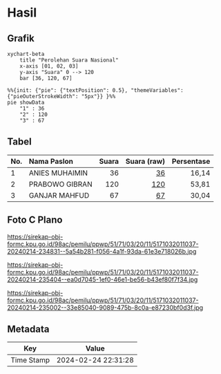 # Hasil

## Grafik

```mermaid
xychart-beta
    title "Perolehan Suara Nasional"
    x-axis [01, 02, 03]
    y-axis "Suara" 0 --> 120
    bar [36, 120, 67]
```

```mermaid
%%{init: {"pie": {"textPosition": 0.5}, "themeVariables": {"pieOuterStrokeWidth": "5px"}} }%%
pie showData
    "1" : 36
    "2" : 120
    "3" : 67
```

## Tabel

| No. | Nama Paslon    | Suara | Suara (raw) | Persentase |
|:--- |:-------------- | -----:| -----------:| ----------:|
| 1   | ANIES MUHAIMIN | 36    | [36][p-1]   | 16,14      |
| 2   | PRABOWO GIBRAN | 120   | [120][p-2]  | 53,81      |
| 3   | GANJAR MAHFUD  | 67    | [67][p-3]   | 30,04      |


[p-1]: https://github.com/gigit-pemilu/pemilu-2024/blob/main/pilpres/hitung-suara/sub/51-bali/sub/71-kota-denpasar/sub/03-denpasar-barat/sub/2011-padang-sambian-kaja/sub/037-tps/sub/paslon-1.txt
[p-2]: https://github.com/gigit-pemilu/pemilu-2024/blob/main/pilpres/hitung-suara/sub/51-bali/sub/71-kota-denpasar/sub/03-denpasar-barat/sub/2011-padang-sambian-kaja/sub/037-tps/sub/paslon-2.txt
[p-3]: https://github.com/gigit-pemilu/pemilu-2024/blob/main/pilpres/hitung-suara/sub/51-bali/sub/71-kota-denpasar/sub/03-denpasar-barat/sub/2011-padang-sambian-kaja/sub/037-tps/sub/paslon-3.txt

## Foto C Plano

https://sirekap-obj-formc.kpu.go.id/98ac/pemilu/ppwp/51/71/03/20/11/5171032011037-20240214-234831--5a54b281-f056-4a1f-93da-61e3e718026b.jpg

https://sirekap-obj-formc.kpu.go.id/98ac/pemilu/ppwp/51/71/03/20/11/5171032011037-20240214-235404--ea0d7045-1ef0-46e1-be56-b43ef80f7f34.jpg

https://sirekap-obj-formc.kpu.go.id/98ac/pemilu/ppwp/51/71/03/20/11/5171032011037-20240214-235002--33e85040-9089-475b-8c0a-e87230bf0d3f.jpg


## Metadata

| Key        | Value               |
| ---------- | ------------------- |
| Time Stamp | 2024-02-24 22:31:28 |



